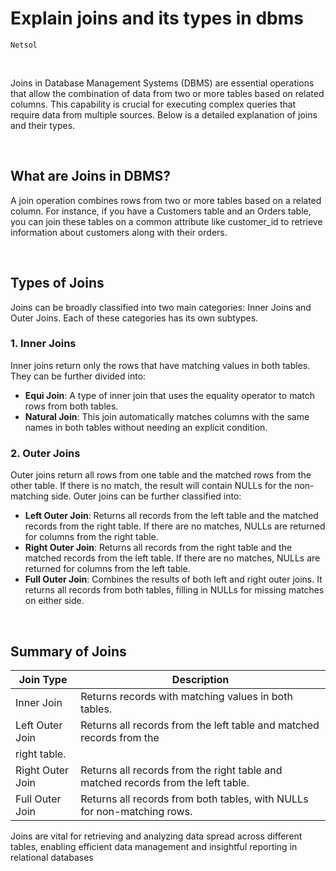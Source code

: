 # Explain joins and its types in dbms
`Netsol`

<br>

Joins in Database Management Systems (DBMS) are essential operations that allow the combination of data from two or more tables based on related columns. This capability is crucial for executing complex queries that require data from multiple sources. Below is a detailed explanation of joins and their types.

<br>

## What are Joins in DBMS?

A join operation combines rows from two or more tables based on a related column. For instance, if you have a Customers table and an Orders table, you can join these tables on a common attribute like customer_id to retrieve information about customers along with their orders.

<br>

## Types of Joins

Joins can be broadly classified into two main categories: Inner Joins and Outer Joins. Each of these categories has its own subtypes.

### 1. Inner Joins
Inner joins return only the rows that have matching values in both tables. They can be further divided into:
- **Equi Join**: A type of inner join that uses the equality operator to match rows from both tables.
- **Natural Join**: This join automatically matches columns with the same names in both tables without needing an explicit condition.

### 2. Outer Joins
Outer joins return all rows from one table and the matched rows from the other table. If there is no match, the result will contain NULLs for the non-matching side. Outer joins can be further classified into:
- **Left Outer Join**: Returns all records from the left table and the matched records from the right table. If there are no matches, NULLs are returned for columns from the right table.
- **Right Outer Join**: Returns all records from the right table and the matched records from the left table. If there are no matches, NULLs are returned for columns from the left table.
- **Full Outer Join**: Combines the results of both left and right outer joins. It returns all records from both tables, filling in NULLs for missing matches on either side.

<br>

## Summary of Joins

| Join Type | Description |
|---|---|
| Inner Join | Returns records with matching values in both tables. |
| Left Outer Join | Returns all records from the left table and matched records from the   
 right table. |
| Right Outer Join | Returns all records from the right table and matched records from the left table. |
| Full Outer Join | Returns all records from both tables, with NULLs for non-matching rows. |

Joins are vital for retrieving and analyzing data spread across different tables, enabling efficient data management and insightful reporting in relational databases